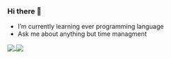 ### Hi there 👋

- I’m currently learning ever programming language
- Ask me about anything but time managment

<a href="https://github.com/anuraghazra/github-readme-stats">
  <img align="center" src="https://github-readme-stats.vercel.app/api/pin/?username=rankail&count_private=trueshow_icons=true?theme=gotham&repo=rankail" />
</a>
<a href="https://github.com/anuraghazra/top-langs">
  <img align="center" src="https://github-readme-stats.vercel.app/api/pin/?username=rankail&repo=rankail" />
</a>
